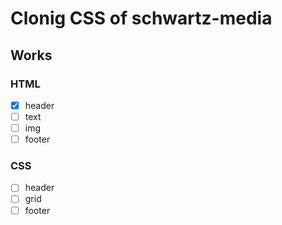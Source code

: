 # Clonig CSS of schwartz-media

## Works

### HTML

- [x] header
- [ ] text
- [ ] img
- [ ] footer

### CSS

- [ ] header
- [ ] grid
- [ ] footer